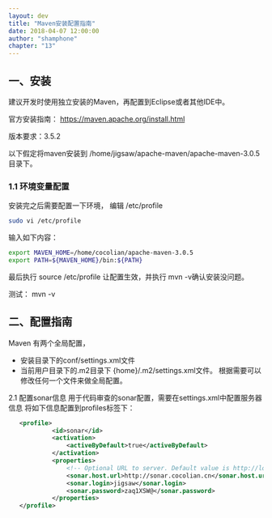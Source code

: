 ```yaml
---
layout: dev
title: "Maven安装配置指南"
date: 2018-04-07 12:00:00
author: "shamphone"
chapter: "13"
---
```


## 一、安装

建议开发时使用独立安装的Maven，再配置到Eclipse或者其他IDE中。 

官方安装指南： https://maven.apache.org/install.html 

版本要求：3.5.2

以下假定将maven安装到 /home/jigsaw/apache-maven/apache-maven-3.0.5 目录下。 

### 1.1 环境变量配置

安装完之后需要配置一下环境， 编辑 /etc/profile

```bash
sudo vi /etc/profile
```

输入如下内容：

```bash
export MAVEN_HOME=/home/cocolian/apache-maven-3.0.5
export PATH=${MAVEN_HOME}/bin:${PATH}
```

最后执行 source /etc/profile  让配置生效，并执行 mvn -v确认安装没问题。 

测试： mvn -v

## 二、配置指南

Maven 有两个全局配置， 
- 安装目录下的conf/settings.xml文件
- 当前用户目录下的.m2目录下 {home}/.m2/settings.xml文件。 
根据需要可以修改任何一个文件来做全局配置。 

2.1 配置sonar信息
用于代码审查的sonar配置，需要在settings.xml中配置服务器信息
将如下信息配置到profiles标签下：

```xml
   <profile>
            <id>sonar</id>
            <activation>
                <activeByDefault>true</activeByDefault>
            </activation>
            <properties>
                <!-- Optional URL to server. Default value is http://localhost:9000 -->
                <sonar.host.url>http://sonar.cocolian.cn</sonar.host.url>
                <sonar.login>jigsaw</sonar.login>
                <sonar.password>zaq1XSW@</sonar.password>
            </properties>
   </profile>
```
